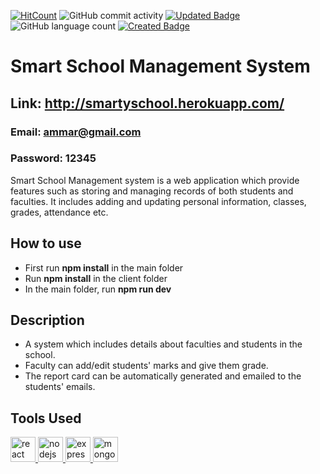 [![HitCount](http://hits.dwyl.com/ammarjussa/Smart-School.svg)](http://hits.dwyl.com/ammarjussa/Smart-School) ![GitHub commit activity](https://img.shields.io/github/commit-activity/m/ammarjussa/Smart-School) [![Updated Badge](https://badges.pufler.dev/updated/ammarjussa/Smart-School)](https://badges.pufler.dev) ![GitHub language count](https://img.shields.io/github/languages/count/ammarjussa/Smart-School) [![Created Badge](https://badges.pufler.dev/created/ammarjussa/Smart-School)](https://badges.pufler.dev)



# Smart School Management System

## Link: http://smartyschool.herokuapp.com/  

### Email: ammar@gmail.com 
### Password: 12345

Smart School Management system is a web application which provide features such as storing and managing records of both students and faculties. It includes adding and updating personal information, classes, grades, attendance etc. 

## How to  use
- First run **npm install** in the main folder
- Run **npm install** in the client folder
- In the main folder, run **npm run dev**

## Description
- A system which includes details about faculties and students in the school.
- Faculty can add/edit students' marks and give them grade.
- The report card can be automatically generated and emailed to the students' emails.

## Tools Used

<a href="https://reactjs.org/" target="_blank"> <img src="https://devicons.github.io/devicon/devicon.git/icons/react/react-original-wordmark.svg" alt="react" width="40" height="40"/> </a> <a href="https://nodejs.org" target="_blank"> <img src="https://devicons.github.io/devicon/devicon.git/icons/nodejs/nodejs-original-wordmark.svg" alt="nodejs" width="40" height="40"/> </a>  <a href="https://expressjs.com" target="_blank"> <img src="https://devicons.github.io/devicon/devicon.git/icons/express/express-original-wordmark.svg" alt="express" width="40" height="40"/> </a> <a href="https://www.mongodb.com/" target="_blank"> <img src="https://devicons.github.io/devicon/devicon.git/icons/mongodb/mongodb-original-wordmark.svg" alt="mongodb" width="40" height="40"/> </a>
